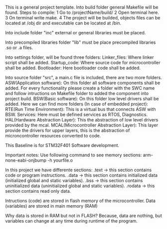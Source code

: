 This is a general project template.
Into build folder general Makefile will be found.
	Steps to compile:
		1 Go to /projectName/build/
		2 Open terminal here.
		3 On terminal write make.
		4 The project will be builded, objects files can be located at /obj dir and executable can be located at /bin.

Into include folder "inc" external or general libraries must be placed.

Into precompiled libraries folder "lib" must be place precompiled libraries .so or .a files. 

Into settings folder, will be found three folders:
	Linker_files: Where linker script shall be added.
	Startup_code: Where source code for microcontroller shall be added.
	Bootloader:   Here bootloader code shall be added.
  
Into source folder "src", a main.c file is included, there are two more folders.
	ASW(Application software): On this folder all software components shall be added.
				   For every functionality please create a folder with the SWC name and follow intructions
				   on Makefile folder to added the component into project build.
	BSW(Basic software): On this folder low level drivers shall be added. Here we can find more folders (In case of embedded project): 
		RTE(Run Time Environment): This is a virtual bus that connects ASW with BSW.
		Services: Here must be defined services as RTOS, Diagnostics.
		HAL(Hardware Abstraction Layer): This the abstraction of low level drivers provided by the mcal.
		MCAL(Microcontroller Abstraction Layer): This layer provide the drivers for upper layers, this is
							 the abstraction of microncontroller resources converted to code. 
							 
This Baseline is for STM32F401
Software development.

Important notes:
Use following command to see memory sections:
arm-none-eabi-onjbump -h yourfile.o

In this project we have differente sections:
.text   -> this section contains code or program instructions.
.data   -> this section contains initialized data (initialized global and static variables).
.bss    -> this section contains uninitialized data (uninitialized global and static variables).
.rodata -> this section contains read only data.

Intructions (code) are stored in flash memory of the microcontroller.
Data (variables) are stored in main memory (RAM)

Why data is stored in RAM but not in FLASH?
Because, data are nothing, but variables can change at any time during runtime of the program.

